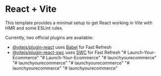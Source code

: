 # React + Vite

This template provides a minimal setup to get React working in Vite with HMR and some ESLint rules.

Currently, two official plugins are available:

- [@vitejs/plugin-react](https://github.com/vitejs/vite-plugin-react/blob/main/packages/plugin-react/README.md) uses [Babel](https://babeljs.io/) for Fast Refresh
- [@vitejs/plugin-react-swc](https://github.com/vitejs/vite-plugin-react-swc) uses [SWC](https://swc.rs/) for Fast Refresh
"# Launch-Your-Ecommerce" 
"# Launch-Your-Ecommerce" 
"# launchyourecommerce" 
"# launchyourecommerce" 
"# launchyourecommerce" 
"# launchyourecommerce" 
"# launchyourecommerce" 
